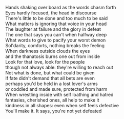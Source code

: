 Hands shaking over board as the words chasm forth  
Eyes hardly focused, the head in discourse  
There's little to be done and too much to be said  
What matters is ignoring that voice in your head  
The laughter at failure and the glory in defeat  
The one that says you can't when halfway deep  
What words to give to pacify your worst demon  
Sol'darity, comforts, nothing breaks the feeling  
When darkness outside clouds the eyes  
and the thanatosis burns one out from inside  
Look for that love, look for the people  
though not always able: they're willing to reach out  
Not what is done, but what could be given  
If fate didn't demand that all bets are even  
perhaps you'd be held in a lost lover's arms  
or coddled and made sure, protected from harm  
When wrestling inside with self loathing and hatred  
fantasies, cherished ones, all help to make it   
kindness in all shapes: even when self feels defective   
You'll make it. It says, you're not yet defeated  
